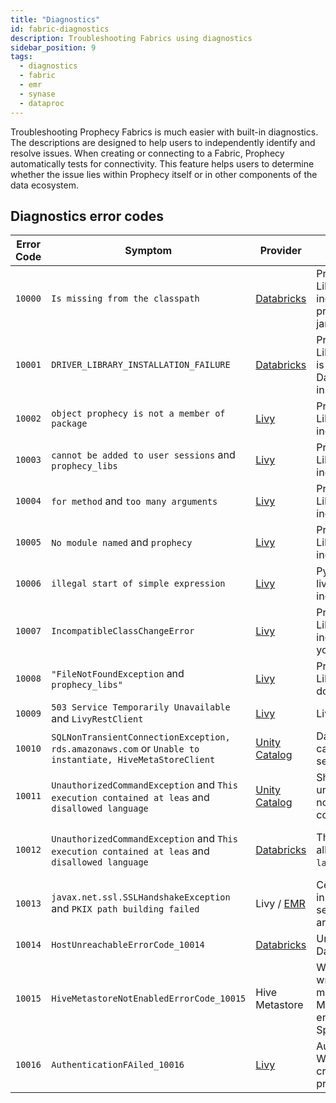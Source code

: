 ```yaml
---
title: "Diagnostics"
id: fabric-diagnostics
description: Troubleshooting Fabrics using diagnostics
sidebar_position: 9
tags:
  - diagnostics
  - fabric
  - emr
  - synase
  - dataproc
---
```


Troubleshooting Prophecy Fabrics is much easier with built-in diagnostics. The descriptions are designed to help users to independently identify and resolve issues. When creating or connecting to a Fabric, Prophecy automatically tests for connectivity. This feature helps users to determine whether the issue lies within Prophecy itself or in other components of the data ecosystem.

## Diagnostics error codes

| Error Code | Symptom                                                                                                 | Provider                                                                                  | Cause                                                                                          | Resolution                                                                                                                                                             |
| ---------- | ------------------------------------------------------------------------------------------------------- | ----------------------------------------------------------------------------------------- | ---------------------------------------------------------------------------------------------- | ---------------------------------------------------------------------------------------------------------------------------------------------------------------------- |
| `10000`    | `Is missing from the classpath`                                                                         | [Databricks](/docs/administration/Spark-fabrics/databricks/databricks.md#databricks)      | Prophecy Library(Scala) is incorrect. You're probably using thin jar.                          | Use assembly `jar(${scalaFatJarName})` in the library section of the Fabric settings.                                                                                  |
| `10001`    | `DRIVER_LIBRARY_INSTALLATION_FAILURE`                                                                   | [Databricks](/docs/administration/Spark-fabrics/databricks/databricks.md#databricks)      | Prophecy Library(Scala/Python) is incorrect. Databricks could not install it.                  | Please provide the valid library path in the Fabric.                                                                                                                   |
| `10002`    | `object prophecy is not a member of package`                                                            | [Livy](/docs/administration/Spark-fabrics/fabrics.md#fabrics-using-apache-livy)           | Prophecy Library(Scala) is incorrect.                                                          | Please ensure that the library path exists and you’re using the assembly `jar(${scalaFatJarName})`.                                                                    |
| `10003`    | `cannot be added to user sessions` and `prophecy_libs`                                                  | [Livy](/docs/administration/Spark-fabrics/fabrics.md#fabrics-using-apache-livy)           | Prophecy Library(Python) is incorrect.                                                         | Please ensure that the library path exists and you’re using correct `file(${pythonPLibName})`.                                                                         |
| `10004`    | `for method` and `too many arguments`                                                                   | [Livy](/docs/administration/Spark-fabrics/fabrics.md#fabrics-using-apache-livy)           | Prophecy Library(Scala) is incompatible.                                                       | Please use the correct `version(${Globals.prophecyLibsVersion})` in the library section of Fabric settings.                                                            |
| `10005`    | `No module named` and `prophecy`                                                                        | [Livy](/docs/administration/Spark-fabrics/fabrics.md#fabrics-using-apache-livy)           | Prophecy Library(Python) is incorrect.                                                         | Please provide the valid library path in the Fabric.                                                                                                                   |
| `10006`    | `illegal start of simple expression`                                                                    | [Livy](/docs/administration/Spark-fabrics/fabrics.md#fabrics-using-apache-livy)           | Python version in livy/hadoop is incorrect.                                                    | Please make sure you have python3 there.                                                                                                                               |
| `10007`    | `IncompatibleClassChangeError`                                                                          | [Livy](/docs/administration/Spark-fabrics/fabrics.md#fabrics-using-apache-livy)           | Prophecy Library(Scala) is incompatible with your Spark version.                               | Please use the correct assembly `jar(${scalaFatJarName})` in the library section of the Fabric settings.                                                               |
| `10008`    | `"FileNotFoundException` and `prophecy_libs"`                                                           | [Livy](/docs/administration/Spark-fabrics/fabrics.md#fabrics-using-apache-livy)           | Prophecy Library(Python) path does not exist.                                                  | Please ensure that the file exists as per the path in the library section of the Fabric settings.                                                                      |
| `10009`    | `503 Service Temporarily Unavailable` and `LivyRestClient`                                              | [Livy](https://livy.apache.org/docs/latest/rest-api.html)                                 | Livy service is down.                                                                          | Please make sure the livy service is up before executing this command.                                                                                                 |
| `10010`    | `SQLNonTransientConnectionException, rds.amazonaws.com` or `Unable to instantiate, HiveMetaStoreClient` | [Unity Catalog](https://docs.databricks.com/en/resources/supported-regions.html#rds)      | Databricks cluster can't access RDS service.                                                   | Please ensure that the cluster can access to the same region's RDS endpoint as documented [here](https://docs.databricks.com/en/resources/supported-regions.html#rds). |
| `10011`    | `UnauthorizedCommandException` and `This execution contained at leas` and `disallowed language`         | [Unity Catalog](/docs/get-started/concepts/project/project.md#1-create-new-project)       | Shared cluster in unity catalog does not allow Scala commands.                                 | Please use this cluster with Python Pipeline.                                                                                                                          |
| `10012`    | `UnauthorizedCommandException` and `This execution contained at leas` and `disallowed language`         | [Databricks](https://docs.databricks.com/en/administration-guide/users-groups/index.html) | This cluster does not allow `${pipeline's language}` command.                                  | Please check with the Databricks workspace administrator to provide the execution access to `${pipeline's language}` language.                                         |
| `10013`    | `javax.net.ssl.SSLHandshakeException` and `PKIX path building failed`                                   | Livy / [EMR](https://docs.aws.amazon.com/emr/latest/ManagementGuide/emr-security.html)    | Certificates provided in EMR cluster's security configuration are wrong.                       | Please ensure that EMR cluster's security configuration is using correct certificates.                                                                                 |
| `10014`    | `HostUnreachableErrorCode_10014`                                                                        | [Databricks](https://docs.databricks.com/en/administration-guide/users-groups/index.html) | Unable to reach Databricks endpoint.                                                           | Make sure the workspace is active and reachable.                                                                                                                       |
| `10015`    | `HiveMetastoreNotEnabledErrorCode_10015`                                                                | Hive Metastore                                                                            | We were unable to write execution metrics because Hive Metastore is not enabled on your Spark. | Please enable Hive Metastore on Spark, or disable execution metrics in Prophecy.                                                                                       |
| `10016`    | `AuthenticationFAiled_10016`                                                                            | [Livy](/docs/administration/Spark-fabrics/fabrics.md#fabrics-using-apache-livy)           | Authentication failed. Wrong or no auth credentials were provided.                             | Make sure correct auth credentials are provided.                                                                                                                       |
